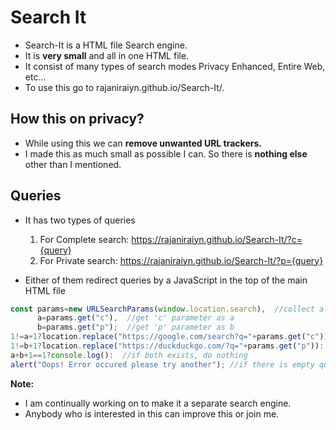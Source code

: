 # Search It
*   Search-It is a HTML file Search engine.
*   It is **very small** and all in one HTML file.
*   It consist of many types of search modes Privacy Enhanced, Entire Web, etc...
*   To use this go to rajaniraiyn.github.io/Search-It/.

## How this on privacy?
*   While using this we can **remove unwanted URL trackers.**
*   I made this as much small as possible I can. So there is **nothing else** other than I mentioned.

## Queries
*   It has two types of queries
      1.  For Complete search: https://rajaniraiyn.github.io/Search-It/?c={query}
      2.  For Private search: https://rajaniraiyn.github.io/Search-It/?p={query}

*   Either of them redirect queries by a JavaScript in the top of the main HTML file

```javascript
const params=new URLSearchParams(window.location.search),  //collect all parameters as parms
	  a=params.get("c"),  //get 'c' parameter as a
	  b=params.get("p");  //get 'p' parameter as b
1!=a+1?location.replace("https://google.com/search?q="+params.get("c")): //if 'a' exists, replace url
1!=b+1?location.replace("https://duckduckgo.com/?q="+params.get("p")):  //if 'b' exists, replace url
a+b+1==1?console.log():  //if both exists, do nothing
alert("Oops! Error occured please try another"); //if there is empty query, display error
```

**Note:**
*   I am continually working on to make it a separate search engine.
*   Anybody who is interested in this can improve this or join me.
